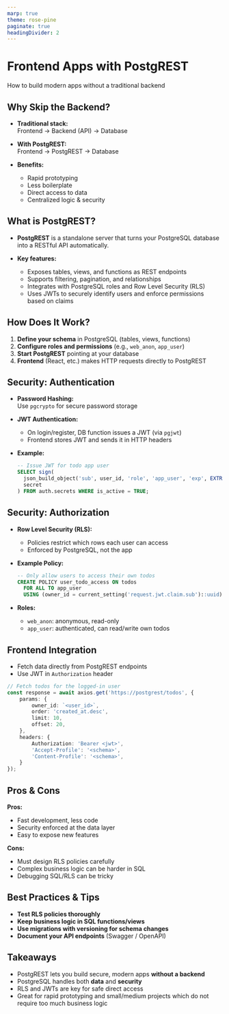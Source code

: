 ```yaml
---
marp: true
theme: rose-pine
paginate: true
headingDivider: 2
---
```



# Frontend Apps with PostgREST

How to build modern apps without a traditional backend

<!-- ~0:30 min -->

## Why Skip the Backend?

- **Traditional stack:**  
  Frontend → Backend (API) → Database

- **With PostgREST:**  
  Frontend → PostgREST → Database

- **Benefits:**  
  - Rapid prototyping  
  - Less boilerplate  
  - Direct access to data  
  - Centralized logic & security

<!-- ~0:45 min (1:15 total) -->

## What is PostgREST?

- **PostgREST** is a standalone server that turns your PostgreSQL database into a RESTful API automatically.

- **Key features:**  
  - Exposes tables, views, and functions as REST endpoints  
  - Supports filtering, pagination, and relationships  
  - Integrates with PostgreSQL roles and Row Level Security (RLS)
  - Uses JWTs to securely identify users and enforce permissions based on claims
<!-- ~0:45 min (2:00 total) -->

## How Does It Work?

1. **Define your schema** in PostgreSQL (tables, views, functions)
2. **Configure roles and permissions** (e.g., `web_anon`, `app_user`)
3. **Start PostgREST** pointing at your database
4. **Frontend** (React, etc.) makes HTTP requests directly to PostgREST

<!-- ~0:45 min (2:45 total) -->

## Security: Authentication

- **Password Hashing:**  
  Use `pgcrypto` for secure password storage

- **JWT Authentication:**  
  - On login/register, DB function issues a JWT (via `pgjwt`)
  - Frontend stores JWT and sends it in HTTP headers

- **Example:**  

  ```sql
  -- Issue JWT for todo app user
  SELECT sign(
    json_build_object('sub', user_id, 'role', 'app_user', 'exp', EXTRACT(EPOCH FROM CURRENT_TIMESTAMP + INTERVAL '1 HOUR')::text),
    secret
  ) FROM auth.secrets WHERE is_active = TRUE;
  ```

<!-- ~1:00 min (4:30 total) -->

## Security: Authorization

- **Row Level Security (RLS):**  
  - Policies restrict which rows each user can access
  - Enforced by PostgreSQL, not the app

- **Example Policy:**  

  ```sql
  -- Only allow users to access their own todos
  CREATE POLICY user_todo_access ON todos
    FOR ALL TO app_user
    USING (owner_id = current_setting('request.jwt.claim.sub')::uuid);
  ```

- **Roles:**  
  - `web_anon`: anonymous, read-only
  - `app_user`: authenticated, can read/write own todos

<!-- ~1:00 min (5:30 total) -->

## Frontend Integration

- Fetch data directly from PostgREST endpoints
- Use JWT in `Authorization` header

```ts
// Fetch todos for the logged-in user
const response = await axios.get('https://postgrest/todos', {
    params: {
        owner_id: `<user_id>`,
        order: 'created_at.desc',
        limit: 10,
        offset: 20,
    },
    headers: {
        Authorization: 'Bearer <jwt>',
        'Accept-Profile': '<schema>',
        'Content-Profile': '<schema>',
    }
});
```

<!-- ~0:45 min (6:15 total) -->

## Pros & Cons

**Pros:**  

- Fast development, less code  
- Security enforced at the data layer  
- Easy to expose new features

**Cons:**  

- Must design RLS policies carefully  
- Complex business logic can be harder in SQL  
- Debugging SQL/RLS can be tricky

<!-- ~0:45 min (7:00 total) -->

## Best Practices & Tips

- **Test RLS policies thoroughly**
- **Keep business logic in SQL functions/views**
- **Use migrations with versioning for schema changes**
- **Document your API endpoints** (Swagger / OpenAPI)

<!-- ~0:45 min (7:45 total) -->

## Takeaways

- PostgREST lets you build secure, modern apps **without a backend**
- PostgreSQL handles both **data** and **security**
- RLS and JWTs are key for safe direct access
- Great for rapid prototyping and small/medium projects which do not require too much business logic

<!-- ~0:15 min (8:00 total) -->